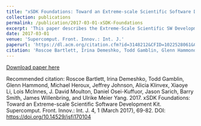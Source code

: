 ```yaml
---
title: "xSDK Foundations: Toward an Extreme-scale Scientific Software Development Kit"
collection: publications
permalink: /publication/2017-03-01-xSDK-Foundations
excerpt: 'This paper describes the Extreme-Scale Scientific SW Development Kit (xSDK), a effort to coordinate popular scientific libraries hypre, PETSc, SuperLU and Trilinos.'
date: 2017-03-01
venue: 'Supercomput. Front. Innov.: Int. J.'
paperurl: 'https://dl.acm.org/citation.cfm?id=3148212&CFID=1022528061&CFTOKEN=40362137'
citation: 'Roscoe Bartlett, Irina Demeshko, Todd Gamblin, Glenn Hammond, Michael Heroux, Jeffrey Johnson, Alicia Klinvex, Xiaoye Li, Lois McInnes, J. David Moulton, Daniel Osei-Kuffuor, Jason Sarich, Barry Smith, James Willenbring, and Ulrike Meier Yang. 2017. xSDK Foundations: Toward an Extreme-scale Scientific Software Development Kit. Supercomput. Front. Innov.: Int. J. 4, 1 (March 2017), 69-82. DOI: https://doi.org/10.14529/jsfi170104'
---
```


[Download paper here](https://dl.acm.org/citation.cfm?id=3148212&CFID=1022528061&CFTOKEN=40362137)

Recommended citation: Roscoe Bartlett, Irina Demeshko, Todd Gamblin, Glenn Hammond, Michael Heroux, Jeffrey Johnson, Alicia Klinvex, Xiaoye Li, Lois McInnes, J. David Moulton, Daniel Osei-Kuffuor, Jason Sarich, Barry Smith, James Willenbring, and Ulrike Meier Yang. 2017. xSDK Foundations: Toward an Extreme-scale Scientific Software Development Kit. Supercomput. Front. Innov.: Int. J. 4, 1 (March 2017), 69-82. DOI: https://doi.org/10.14529/jsfi170104
